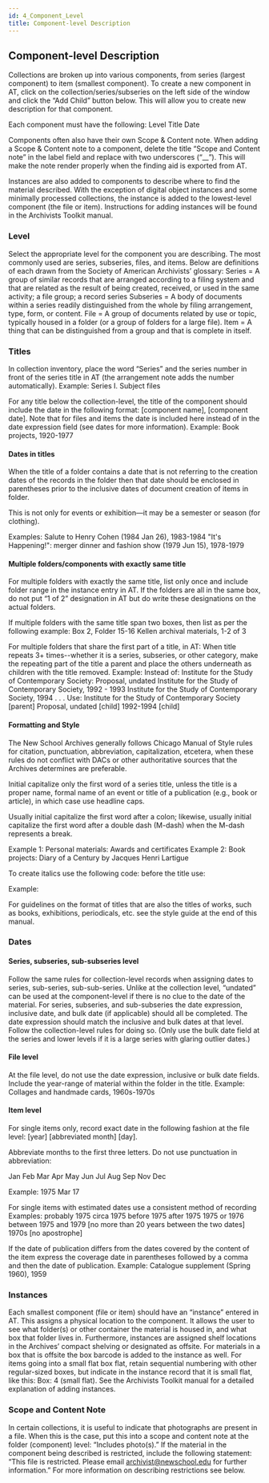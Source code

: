 ```yaml
---
id: 4_Component_Level
title: Component-level Description
---
```


## Component-level Description

Collections are broken up into various components, from series (largest component) to item (smallest component). To create a new component in AT, click on the collection/series/subseries on the left side of the window and click the “Add Child” button below. This will allow you to create new description for that component.

Each component must have the following:
Level
Title
Date

Components often also have their own Scope & Content note. When adding a Scope & Content note to a component, delete the title “Scope and Content note” in the label field and replace with two underscores (“__”). This will make the note render properly when the finding aid is exported from AT.

Instances are also added to components to describe where to find the material described. With the exception of digital object instances and some minimally processed collections, the instance is added to the lowest-level component (the file or item). Instructions for adding instances will be found in the Archivists Toolkit manual.


### Level
Select the appropriate level for the component you are describing. The most commonly used are series, subseries, files, and items. Below are definitions of each drawn from the Society of American Archivists’ glossary:
Series = A group of similar records that are arranged according to a filing system and that are related as the result of being created, received, or used in the same activity; a file group; a record series
Subseries = A body of documents within a series readily distinguished from the whole by filing arrangement, type, form, or content.
File = A group of documents related by use or topic, typically housed in a folder (or a group of folders for a large file).
Item = A thing that can be distinguished from a group and that is complete in itself.

### Titles
In collection inventory, place the word “Series” and the series number in front of the series title in AT (the arrangement note adds the number automatically).
Example:    Series I. Subject files

For any title below the collection-level, the title of the component should include the date in the following format: [component name], [component date]. Note that for files and items the date is included here instead of in the date expression field (see dates for more information).
Example:    Book projects, 1920-1977

#### Dates in titles
When the title of a folder contains a date that is not referring to the creation dates of the records in the folder then that date should be enclosed in parentheses prior to the inclusive dates of document creation of items in folder.

This is not only for events or exhibition—it may be a semester or season (for clothing).

Examples:    Salute to Henry Cohen (1984 Jan 26), 1983-1984
"It's Happening!": merger dinner and fashion show (1979 Jun 15), 1978-1979

#### Multiple folders/components with exactly same title
For multiple folders with exactly the same title, list only once and include folder range in the instance entry in AT. If the folders are all in the same box, do not put “1 of 2” designation in AT  but do write these designations on the actual folders.

If multiple folders with the same title span two boxes, then list as per the following example:
Box 2, Folder 15-16       Kellen archival materials, 1-2 of 3

For multiple folders that share the first part of a title, in AT: When title repeats 3+ times--whether it is a series, subseries, or other category, make the repeating part of the title a parent and place the others underneath as children with the title removed.
Example:    Instead of:
Institute for the Study of Contemporary Society: Proposal, undated
Institute for the Study of Contemporary Society, 1992 - 1993
Institute for the Study of Contemporary Society, 1994
. . . 
Use:
Institute for the Study of Contemporary Society [parent]
Proposal, undated [child]
1992-1994 [child]

#### Formatting and Style

The New School Archives generally follows Chicago Manual of Style rules for citation, punctuation, abbreviation, capitalization, etcetera, when these rules do not conflict with DACs or other authoritative sources that the Archives determines are preferable.

Initial capitalize only the first word of a series title, unless the title is a proper name, formal name of an event or title of a publication (e.g., book or article), in which case use headline caps.

Usually initial capitalize the first word after a colon; likewise, usually initial capitalize the first word after a double dash (M-dash) when the M-dash represents a break.

Example 1:    Personal materials: Awards and certificates
Example 2:    Book projects: Diary of a Century by Jacques Henri Lartigue

To create italics use the following code: before the title use: <title render="italic">, after the title to be italicized use: </title>

Example:    <title render="italic">New world for old: a family migration</title>

For guidelines on the format of titles that are also the titles of works, such as books, exhibitions, periodicals, etc. see the style guide at the end of this manual.

### Dates
#### Series, subseries, sub-subseries level
Follow the same rules for collection-level records when assigning dates to series, sub-series, sub-sub-series. Unlike at the collection level, “undated” can be used at the component-level if there is no clue to the date of the material. For series, subseries, and sub-subseries the date expression, inclusive date, and bulk date (if applicable) should all be completed. The date expression should match the inclusive and bulk dates at that level.  Follow the collection-level rules for doing so. (Only use the bulk date field at the series and lower levels if it is a large series with glaring outlier dates.)

#### File level 
At the file level, do not use the date expression, inclusive or bulk date fields. Include the year-range of material within the folder in the title.
Example:    Collages and handmade cards, 1960s-1970s

#### Item level
For single items only, record exact date in the following fashion at the file level: [year] [abbreviated month] [day].

Abbreviate months to the first three letters. Do not use punctuation in abbreviation:

Jan
Feb
Mar
Apr
May
Jun
Jul
Aug
Sep
Nov
Dec


Example:    1975 Mar 17

For single items with estimated dates use a consistent method of recording
Examples:       probably 1975
circa 1975
before 1975
after 1975
1975 or 1976
between 1975 and 1979 [no more than 20 years between the two dates]
1970s [no apostrophe]

If the date of publication differs from the dates covered by the content of the item express the coverage date in parentheses followed by a comma and then the date of publication.
Example:    Catalogue supplement (Spring 1960), 1959

### Instances
Each smallest component (file or item) should have an “instance” entered in AT. This assigns a physical location to the component. It allows the user to see what folder(s) or other container the material is housed in, and what box that folder lives in. Furthermore, instances are assigned shelf locations in the Archives’ compact shelving or designated as offsite. For materials in a box that is offsite the box barcode is added to the instance as well. For items going into a small flat box flat, retain sequential numbering with other regular-sized boxes, but indicate in the instance record that it is small flat, like this: Box: 4 (small flat). See the Archivists Toolkit manual for a detailed explanation of adding instances.

### Scope and Content Note
In certain collections, it is useful to indicate that photographs are present in a file. When this is the case, put this into a scope and content note at the folder (component) level: “Includes photo(s).”
If the material in the component being described is restricted, include the following statement: “This file is restricted. Please email archivist@newschool.edu for further information.” For more information on describing restrictions see below.

